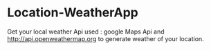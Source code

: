 # Location-WeatherApp
Get your local weather
Api used : google Maps Api and http://api.openweathermap.org to generate weather of your location.
